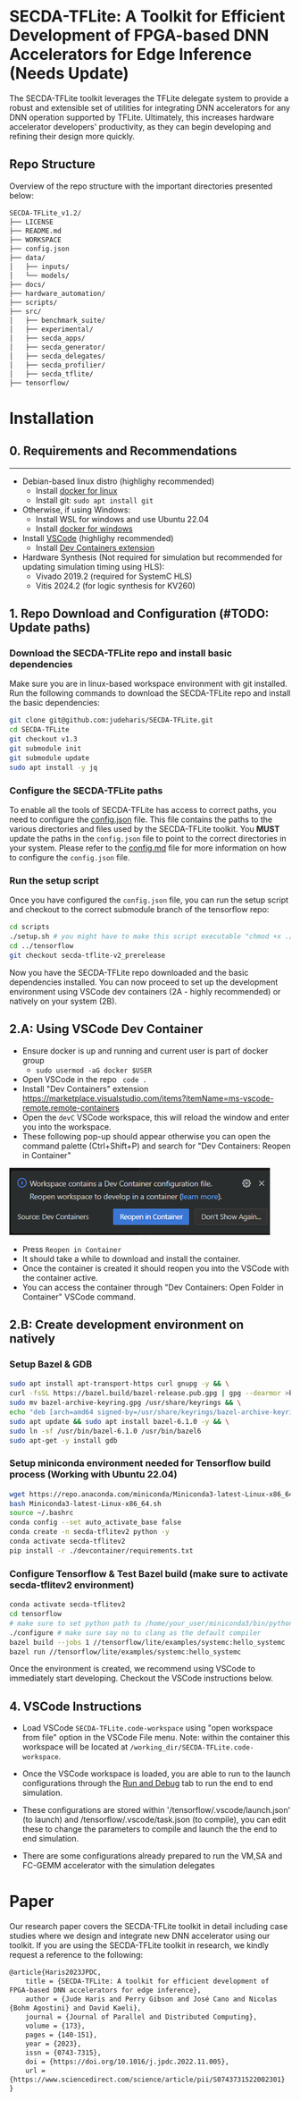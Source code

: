 # SECDA-TFLite: A Toolkit for Efficient Development of FPGA-based DNN Accelerators for Edge Inference (Needs Update)

The SECDA-TFLite toolkit leverages the TFLite delegate system to provide a robust and extensible set of utilities for integrating DNN accelerators for any DNN operation supported by TFLite.
Ultimately, this increases hardware accelerator developers' productivity, as they can begin developing and refining their design more quickly.

## Repo Structure
Overview of the repo structure with the important directories presented below:
```
SECDA-TFLite_v1.2/
├── LICENSE
├── README.md
├── WORKSPACE
├── config.json
├── data/
│   ├── inputs/
│   └── models/
├── docs/
├── hardware_automation/
├── scripts/
├── src/
│   ├── benchmark_suite/
│   ├── experimental/
│   ├── secda_apps/
│   ├── secda_generator/
│   ├── secda_delegates/
│   ├── secda_profilier/
│   ├── secda_tflite/
├── tensorflow/
```

# Installation

## 0. Requirements and Recommendations
---
- Debian-based linux distro (highlighy recommended)
  - Install [docker for linux](https://docs.docker.com/engine/install/ubuntu/)
  - Install git: ```sudo apt install git```
- Otherwise, if using Windows:
   - Install WSL for windows and use Ubuntu 22.04
   - Install [docker for windows](https://docs.docker.com/desktop/setup/install/windows-install/)
- Install [VSCode](https://code.visualstudio.com/download) (highlighy recommended)
   - Install [Dev Containers extension](https://marketplace.visualstudio.com/items?itemName=ms-vscode-remote.remote-containers)
 - Hardware Synthesis (Not required for simulation but recommended for updating simulation timing using HLS):
   - Vivado 2019.2 (required for SystemC HLS)
   - Vitis 2024.2 (for logic synthesis for KV260)


## 1. Repo Download and Configuration (#TODO: Update paths)
### Download the SECDA-TFLite repo and install basic dependencies
Make sure you are in linux-based workspace environment with git installed. Run the following commands to download the SECDA-TFLite repo and install the basic dependencies:
```bash
git clone git@github.com:judeharis/SECDA-TFLite.git
cd SECDA-TFLite
git checkout v1.3
git submodule init
git submodule update
sudo apt install -y jq
```

### Configure the SECDA-TFLite paths
To enable all the tools of SECDA-TFLite has access to correct paths, you need to configure the [config.json](./config.json) file. This file contains the paths to the various directories and files used by the SECDA-TFLite toolkit. You **MUST** update the paths in the `config.json` file to point to the correct directories in your system. Please refer to the [config.md](./docs/config.md) file for more information on how to configure the `config.json` file.


### Run the setup script
Once you have configured the `config.json` file, you can run the setup script and checkout to the correct submodule branch of the tensorflow repo:
```bash
cd scripts
./setup.sh # you might have to make this script executable "chmod +x ./setup.sh
cd ../tensorflow
git checkout secda-tflite-v2_prerelease
```

Now you have the SECDA-TFLite repo downloaded and the basic dependencies installed. You can now proceed to set up the development environment using VSCode dev containers (2A - highly recommended) or natively on your system (2B).

## 2.A: Using VSCode Dev Container
- Ensure docker is up and running and current user is part of docker group
  - ``` sudo usermod -aG docker $USER ```
- Open VSCode in the repo ``` code .```
- Install "Dev Containers" extension https://marketplace.visualstudio.com/items?itemName=ms-vscode-remote.remote-containers
- Open the `devC` VSCode workspace, this will reload the window and enter you into the workspace. 
- These following pop-up should appear otherwise you can open the command palette (Ctrl+Shift+P) and search for "Dev Containers: Reopen in Container"

![alt text](docs/image-1.png)
- Press `Reopen in Container`
- It should take a while to download and install the container.
- Once the container is created it should reopen you into the VSCode with the container active.
- You can access the container through "Dev Containers: Open Folder in Container" VSCode command.
  

## 2.B: Create development environment on natively
### Setup Bazel & GDB
```bash
sudo apt install apt-transport-https curl gnupg -y && \
curl -fsSL https://bazel.build/bazel-release.pub.gpg | gpg --dearmor >bazel-archive-keyring.gpg && \
sudo mv bazel-archive-keyring.gpg /usr/share/keyrings && \
echo "deb [arch=amd64 signed-by=/usr/share/keyrings/bazel-archive-keyring.gpg] https://storage.googleapis.com/bazel-apt stable jdk1.8" | sudo tee /etc/apt/sources.list.d/bazel.list && \
sudo apt update && sudo apt install bazel-6.1.0 -y && \
sudo ln -sf /usr/bin/bazel-6.1.0 /usr/bin/bazel6
sudo apt-get -y install gdb
```

### Setup miniconda environment needed for Tensorflow build process (Working with Ubuntu 22.04) 
```bash
wget https://repo.anaconda.com/miniconda/Miniconda3-latest-Linux-x86_64.sh
bash Miniconda3-latest-Linux-x86_64.sh
source ~/.bashrc
conda config --set auto_activate_base false
conda create -n secda-tflitev2 python -y
conda activate secda-tflitev2
pip install -r ./devcontainer/requirements.txt
```

###  Configure Tensorflow & Test Bazel build (make sure to activate secda-tflitev2 environment)
```bash
conda activate secda-tflitev2
cd tensorflow
# make sure to set python path to /home/your_user/miniconda3/bin/python3
./configure # make sure say no to clang as the default compiler
bazel build --jobs 1 //tensorflow/lite/examples/systemc:hello_systemc
bazel run //tensorflow/lite/examples/systemc:hello_systemc
```

Once the environment is created, we recommend using VSCode to immediately start developing. Checkout the VSCode instructions below.



  

## 4. VSCode Instructions
* Load VSCode `SECDA-TFLite.code-workspace` using "open workspace from file" option in the VSCode File menu. Note: within the container this workspace will be located at `/working_dir/SECDA-TFLite.code-workspace`.

* Once the VSCode workspace is loaded, you are able to run to the launch configurations through the [Run and Debug](https://code.visualstudio.com/docs/editor/debugging) tab to run the end to end simulation.
* These configurations are stored within '/tensorflow/.vscode/launch.json' (to launch) and /tensorflow/.vscode/task.json (to compile), you can edit these to change the parameters to compile and launch the the end to end simulation.
* There are some configurations already prepared to run the VM,SA and FC-GEMM accelerator with the simulation delegates






# Paper
Our research paper covers the SECDA-TFLite toolkit in detail including case studies where we design and integrate new DNN accelerator using our toolkit. If you are using the SECDA-TFLite toolkit in research, we kindly request a reference to the following:

```
@article{Haris2023JPDC,
    title = {SECDA-TFLite: A toolkit for efficient development of FPGA-based DNN accelerators for edge inference},
    author = {Jude Haris and Perry Gibson and José Cano and Nicolas {Bohm Agostini} and David Kaeli},
    journal = {Journal of Parallel and Distributed Computing},
    volume = {173},
    pages = {140-151},
    year = {2023},
    issn = {0743-7315},
    doi = {https://doi.org/10.1016/j.jpdc.2022.11.005},
    url = {https://www.sciencedirect.com/science/article/pii/S0743731522002301}
}
```
